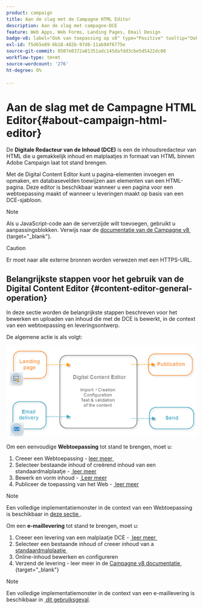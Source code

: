 ```yaml
---
product: campaign
title: Aan de slag met de Campagne HTML Editor
description: Aan de slag met campagne-DCE
feature: Web Apps, Web Forms, Landing Pages, Email Design
badge-v8: label="Ook van toepassing op v8" type="Positive" tooltip="Ook van toepassing op campagne v8"
exl-id: f5d65e89-6b18-482b-97d8-11ab94f6775e
source-git-commit: 0507e0372a81351adc145dafdd3cbe5d5422dc00
workflow-type: tm+mt
source-wordcount: '276'
ht-degree: 0%

---
```


# Aan de slag met de Campagne HTML Editor{#about-campaign-html-editor}



De **Digitale Redacteur van de Inhoud (DCE)** is een de inhoudsredacteur van HTML die u gemakkelijk inhoud en malplaatjes in formaat van HTML binnen Adobe Campaign laat tot stand brengen.

Met de Digital Content Editor kunt u pagina-elementen invoegen en opmaken, en databasevelden toewijzen aan elementen van een HTML-pagina. Deze editor is beschikbaar wanneer u een pagina voor een webtoepassing maakt of wanneer u leveringen maakt op basis van een DCE-sjabloon.

>[!NOTE]
>
>Als u JavaScript-code aan de serverzijde wilt toevoegen, gebruikt u aanpassingsblokken. Verwijs naar de [&#x200B; documentatie van de Campagne v8 &#x200B;](https://experienceleague.adobe.com/docs/campaign/campaign-v8/send/personalize/personalization-blocks.html?lang=nl-NL){target="_blank"}.

>[!CAUTION]
>
>Er moet naar alle externe bronnen worden verwezen met een HTTPS-URL.

## Belangrijkste stappen voor het gebruik van de Digital Content Editor {#content-editor-general-operation}

In deze sectie worden de belangrijkste stappen beschreven voor het bewerken en uploaden van inhoud die met de DCE is bewerkt, in de context van een webtoepassing en leveringsontwerp.

De algemene actie is als volgt:

![](assets/dce_schema.png)

Om een eenvoudige **Webtoepassing** tot stand te brengen, moet u:

1. Creeer een Webtoepassing - [&#x200B; leer meer &#x200B;](creating-a-landing-page.md)
1. Selecteer bestaande inhoud of creërend inhoud van een standaardmalplaatje - [&#x200B; leer meer &#x200B;](template-management.md)
1. Bewerk en vorm inhoud - [&#x200B; Leer meer &#x200B;](editing-content.md)
1. Publiceer de toepassing van het Web - [&#x200B; leer meer &#x200B;](creating-a-landing-page.md#step-3---publishing-content)

>[!NOTE]
>
>Een volledige implementatiemonster in de context van een Webtoepassing is beschikbaar in [&#x200B; deze sectie &#x200B;](creating-a-landing-page.md).

Om een **e-maillevering** tot stand te brengen, moet u:

1. Creeer een levering van een malplaatje DCE - [&#x200B; leer meer &#x200B;](use-case-creating-an-email-delivery.md)
1. Selecteer een bestaande inhoud of creeer inhoud van a [&#x200B; standaardmalplaatje &#x200B;](template-management.md)
1. Online-inhoud bewerken en configureren
1. Verzend de levering - leer meer in de [&#x200B; Campagne v8 documentatie &#x200B;](https://experienceleague.adobe.com/docs/campaign/campaign-v8/send/create-message.html?lang=nl-NL){target="_blank"}

>[!NOTE]
>
>Een volledige implementatiemonster in de context van een e-maillevering is beschikbaar in [&#x200B; dit gebruiksgeval &#x200B;](use-case-creating-an-email-delivery.md).
